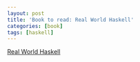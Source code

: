 ```yaml
---
layout: post
title: 'Book to read: Real World Haskell'
categories: [book]
tags: [haskell]
---
```


[Real World Haskell](http://book.realworldhaskell.org)
